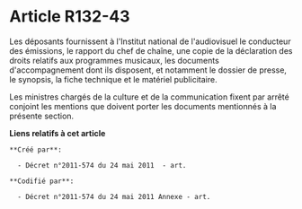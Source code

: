 # Article R132-43

Les déposants fournissent à l'Institut national de l'audiovisuel le conducteur des émissions, le rapport du chef de chaîne,
une copie de la déclaration des droits relatifs aux programmes musicaux, les documents d'accompagnement dont ils disposent,
et notamment le dossier de presse, le synopsis, la fiche technique et le matériel publicitaire.

Les ministres chargés de la culture et de la communication fixent par arrêté conjoint les mentions que doivent porter les
documents mentionnés à la présente section.

**Liens relatifs à cet article**

	**Créé par**:

	  - Décret n°2011-574 du 24 mai 2011  - art.

	**Codifié par**:

	  - Décret n°2011-574 du 24 mai 2011 Annexe - art.
